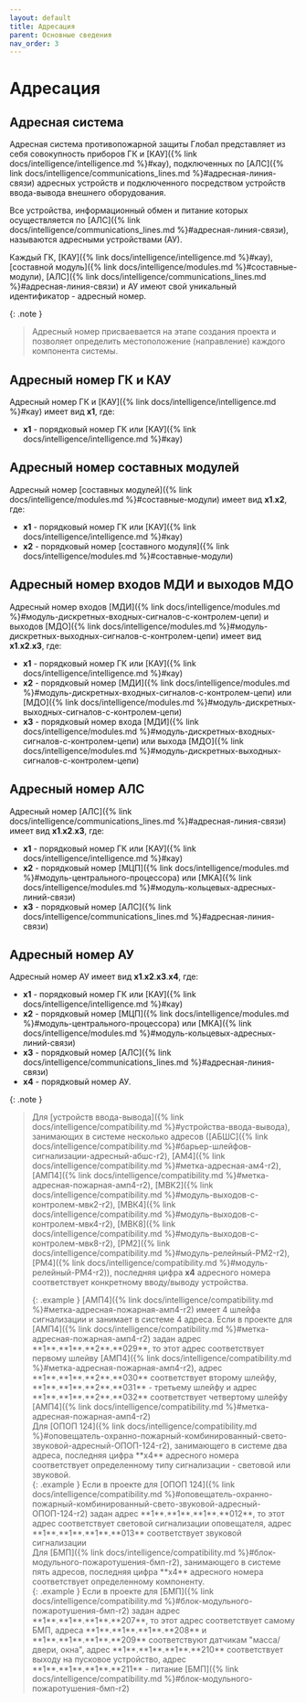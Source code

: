 ```yaml
---
layout: default
title: Адресация
parent: Основные сведения
nav_order: 3
---
```


# Адресация
## Адресная система
Адресная система противопожарной защиты Глобал представляет из себя совокупность приборов ГК и [КАУ]({% link docs/intelligence/intelligence.md %}#кау), подключенных по [АЛС]({% link docs/intelligence/communications_lines.md %}#адресная-линия-связи) адресных устройств и подключенного посредством устройств ввода-вывода внешнего оборудования.

Все устройства, информационный обмен и питание которых осуществляется по [АЛС]({% link docs/intelligence/communications_lines.md %}#адресная-линия-связи), называются адресными устройствами (АУ). 

Каждый ГК, [КАУ]({% link docs/intelligence/intelligence.md %}#кау), [составной модуль]({% link docs/intelligence/modules.md %}#составные-модули), [АЛС]({% link docs/intelligence/communications_lines.md %}#адресная-линия-связи) и АУ имеют свой уникальный идентификатор - адресный номер.

{: .note }
> Адресный номер присваевается на этапе создания проекта и позволяет определить местоположение (направление) каждого компонента системы.

## Адресный номер ГК и КАУ
Адресный номер ГК и [КАУ]({% link docs/intelligence/intelligence.md %}#кау) имеет вид **x1**, где:
- **x1** - порядковый номер ГК или [КАУ]({% link docs/intelligence/intelligence.md %}#кау)

## Адресный номер составных модулей
Адресный номер [составных модулей]({% link docs/intelligence/modules.md %}#составные-модули) имеет вид **x1**.**x2**, где:
- **x1** - порядковый номер ГК или [КАУ]({% link docs/intelligence/intelligence.md %}#кау)
- **x2** - порядковый номер [составного модуля]({% link docs/intelligence/modules.md %}#составные-модули)

## Адресный номер входов МДИ и выходов МДО
Адресный номер входов [МДИ]({% link docs/intelligence/modules.md %}#модуль-дискретных-входных-сигналов-с-контролем-цепи) и выходов [МДО]({% link docs/intelligence/modules.md %}#модуль-дискретных-выходных-сигналов-с-контролем-цепи) имеет вид **x1**.**x2**.**x3**, где:
- **x1** - порядковый номер ГК или [КАУ]({% link docs/intelligence/intelligence.md %}#кау)
- **x2** - порядковый номер [МДИ]({% link docs/intelligence/modules.md %}#модуль-дискретных-входных-сигналов-с-контролем-цепи) или [МДО]({% link docs/intelligence/modules.md %}#модуль-дискретных-выходных-сигналов-с-контролем-цепи)
- **x3** - порядковый номер входа [МДИ]({% link docs/intelligence/modules.md %}#модуль-дискретных-входных-сигналов-с-контролем-цепи) или выхода [МДО]({% link docs/intelligence/modules.md %}#модуль-дискретных-выходных-сигналов-с-контролем-цепи)

## Адресный номер АЛС
Адресный номер [АЛС]({% link docs/intelligence/communications_lines.md %}#адресная-линия-связи) имеет вид **x1**.**x2**.**x3**, где:
- **x1** - порядковый номер ГК или [КАУ]({% link docs/intelligence/intelligence.md %}#кау)
- **x2** - порядковый номер [МЦП]({% link docs/intelligence/modules.md %}#модуль-центрального-процессора) или [МКА]({% link docs/intelligence/modules.md %}#модуль-кольцевых-адресных-линий-связи)
- **x3** - порядковый номер [АЛС]({% link docs/intelligence/communications_lines.md %}#адресная-линия-связи)

## Адресный номер АУ
Адресный номер АУ имеет вид **x1**.**x2**.**x3**.**x4**, где:
- **x1** - порядковый номер ГК или [КАУ]({% link docs/intelligence/intelligence.md %}#кау)
- **x2** - порядковый номер [МЦП]({% link docs/intelligence/modules.md %}#модуль-центрального-процессора) или [МКА]({% link docs/intelligence/modules.md %}#модуль-кольцевых-адресных-линий-связи)
- **x3** - порядковый номер [АЛС]({% link docs/intelligence/communications_lines.md %}#адресная-линия-связи)
- **x4** - порядковый номер АУ.

{: .note }
> Для [устройств ввода-вывода]({% link docs/intelligence/compatibility.md %}#устройства-ввода-вывода), занимающих в системе несколько адресов ([АБШС]({% link docs/intelligence/compatibility.md %}#барьер-шлейфов-сигнализации-адресный-абшс-r2), [АМ4]({% link docs/intelligence/compatibility.md %}#метка-адресная-ам4-r2), [АМП4]({% link docs/intelligence/compatibility.md %}#метка-адресная-пожарная-амп4-r2), [МВК2]({% link docs/intelligence/compatibility.md %}#модуль-выходов-с-контролем-мвк2-r2), [МВК4]({% link docs/intelligence/compatibility.md %}#модуль-выходов-с-контролем-мвк4-r2), [МВК8]({% link docs/intelligence/compatibility.md %}#модуль-выходов-с-контролем-мвк8-r2), [РМ2]({% link docs/intelligence/compatibility.md %}#модуль-релейный-РМ2-r2), [РМ4]({% link docs/intelligence/compatibility.md %}#модуль-релейный-РМ4-r2)), последняя цифра **x4** адресного номера соответствует конкретному вводу/выводу устройства.
> <div markdown="block">
> {: .example }
> [АМП4]({% link docs/intelligence/compatibility.md %}#метка-адресная-пожарная-амп4-r2) имеет 4 шлейфа сигнализации и занимает в системе 4 адреса. Если в проекте для [АМП4]({% link docs/intelligence/compatibility.md %}#метка-адресная-пожарная-амп4-r2) задан адрес **1**.**1**.**2**.**029**, то этот адрес соответствует первому шлейву [АМП4]({% link docs/intelligence/compatibility.md %}#метка-адресная-пожарная-амп4-r2), адрес **1**.**1**.**2**.**030** соответствует второму шлейфу, **1**.**1**.**2**.**031** - третьему шлейфу и адрес **1**.**1**.**2**.**032** соответствует четвертому шлейфу [АМП4]({% link docs/intelligence/compatibility.md %}#метка-адресная-пожарная-амп4-r2)
> </div>
> Для [ОПОП 124]({% link docs/intelligence/compatibility.md %}#оповещатель-охранно-пожарный-комбинированный-свето-звуковой-адресный-ОПОП-124-r2), занимающего в системе два адреса, последняя цифра **x4** адресного номера соответствует определенному типу сигнализации - световой или звуковой.
> <div markdown="block">
> {: .example }
> Если в проекте для [ОПОП 124]({% link docs/intelligence/compatibility.md %}#оповещатель-охранно-пожарный-комбинированный-свето-звуковой-адресный-ОПОП-124-r2) задан адрес **1**.**1**.**1**.**012**, то этот адрес соответствует световой сигнализации оповещателя, адрес **1**.**1**.**1**.**013** соответствует звуковой сигнализации
> </div>
> Для [БМП]({% link docs/intelligence/compatibility.md %}#блок-модульного-пожаротушения-бмп-r2), занимающего в системе пять адресов, последняя цифра **x4** адресного номера соответствует определенному компоненту.
> <div markdown="block">
> {: .example }
> Если в проекте для [БМП]({% link docs/intelligence/compatibility.md %}#блок-модульного-пожаротушения-бмп-r2) задан адрес **1**.**1**.**1**.**207**, то этот адрес соответствует самому БМП, адреса **1**.**1**.**1**.**208** и **1**.**1**.**1**.**209** соответствуют датчикам "масса/двери, окна", адрес **1**.**1**.**1**.**210** соответствует выходу на пусковое устройство, адрес **1**.**1**.**1**.**211** - питание [БМП]({% link docs/intelligence/compatibility.md %}#блок-модульного-пожаротушения-бмп-r2)
> </div>
